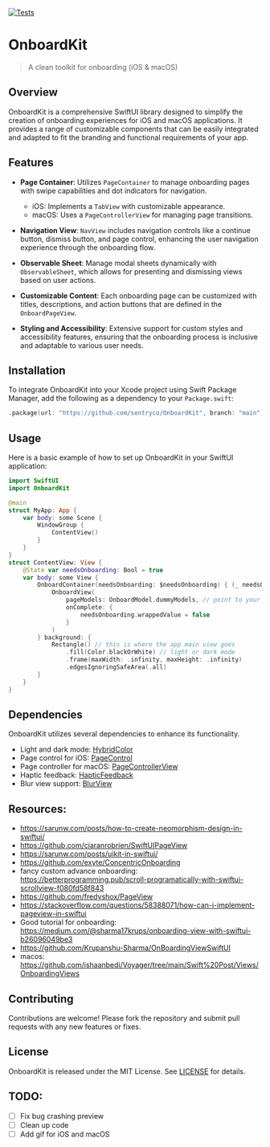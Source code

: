 [![Tests](https://github.com/sentryco/OnboardKit/actions/workflows/Tests.yml/badge.svg)](https://github.com/sentryco/OnboardKit/actions/workflows/Tests.yml)

# OnboardKit

> A clean toolkit for onboarding (iOS & macOS)    

## Overview

OnboardKit is a comprehensive SwiftUI library designed to simplify the creation of onboarding experiences for iOS and macOS applications. It provides a range of customizable components that can be easily integrated and adapted to fit the branding and functional requirements of your app.

## Features

- **Page Container**: Utilizes `PageContainer` to manage onboarding pages with swipe capabilities and dot indicators for navigation.
  - iOS: Implements a `TabView` with customizable appearance.
  - macOS: Uses a `PageControllerView` for managing page transitions.
  
- **Navigation View**: `NavView` includes navigation controls like a continue button, dismiss button, and page control, enhancing the user navigation experience through the onboarding flow.

- **Observable Sheet**: Manage modal sheets dynamically with `ObservableSheet`, which allows for presenting and dismissing views based on user actions.

- **Customizable Content**: Each onboarding page can be customized with titles, descriptions, and action buttons that are defined in the `OnboardPageView`.

- **Styling and Accessibility**: Extensive support for custom styles and accessibility features, ensuring that the onboarding process is inclusive and adaptable to various user needs.

## Installation

To integrate OnboardKit into your Xcode project using Swift Package Manager, add the following as a dependency to your `Package.swift`:

```swift
.package(url: "https://github.com/sentryco/OnboardKit", branch: "main")
```

## Usage

Here is a basic example of how to set up OnboardKit in your SwiftUI application:

```swift
import SwiftUI
import OnboardKit

@main
struct MyApp: App {
    var body: some Scene {
        WindowGroup {
            ContentView()
        }
    }
}
struct ContentView: View {
    @State var needsOnboarding: Bool = true
    var body: some View {
        OnboardContainer(needsOnboarding: $needsOnboarding) { (_ needsOnboarding: Binding<Bool>) in
            OnboardView(
                pageModels: OnboardModel.dummyModels, // point to your own onboarding models here
                onComplete: {
                    needsOnboarding.wrappedValue = false
                }
            )
        } background: {
            Rectangle() // this is where the app main view goes
                .fill(Color.blackOrWhite) // light or dark mode
                .frame(maxWidth: .infinity, maxHeight: .infinity)
                .edgesIgnoringSafeArea(.all)
        }
    }
}
```
      
## Dependencies

OnboardKit utilizes several dependencies to enhance its functionality.

- Light and dark mode: [HybridColor](https://github.com/sentryco/HybridColor) 
- Page control for iOS: [PageControl](https://github.com/sentryco/PageControl) 
- Page controller for macOS: [PageControllerView](https://github.com/sentryco/PageControllerView) 
- Haptic feedback: [HapticFeedback](https://github.com/sentryco/HapticFeedback) 
- Blur view support: [BlurView](https://github.com/sentryco/BlurView) 

## Resources: 
- https://sarunw.com/posts/how-to-create-neomorphism-design-in-swiftui/
- https://github.com/ciaranrobrien/SwiftUIPageView
- https://sarunw.com/posts/uikit-in-swiftui/ 
- https://github.com/exyte/ConcentricOnboarding 
- fancy custom advance onboarding: https://betterprogramming.pub/scroll-programatically-with-swiftui-scrollview-f080fd58f843
- https://github.com/fredyshox/PageView 
- https://stackoverflow.com/questions/58388071/how-can-i-implement-pageview-in-swiftui 
- Good tutorial for onboarding: https://medium.com/@sharma17krups/onboarding-view-with-swiftui-b26096049be3 
- https://github.com/Krupanshu-Sharma/OnBoardingViewSwiftUI 
- macos: https://github.com/ishaanbedi/Voyager/tree/main/Swift%20Post/Views/OnboardingViews

## Contributing

Contributions are welcome! Please fork the repository and submit pull requests with any new features or fixes.

## License

OnboardKit is released under the MIT License. See [LICENSE](LICENSE) for details.

## TODO: 
- [ ] Fix bug crashing preview
- [ ] Clean up code
- [ ] Add gif for iOS and macOS
